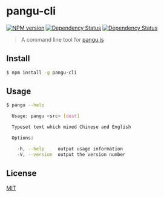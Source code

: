 # pangu-cli

[![NPM version][npm-image]][npm-url]
[![Dependency Status][david-image]][david-url]
[![Dependency Status][david-dev-image]][david-dev-url]

[npm-image]: https://img.shields.io/npm/v/pangu-cli.svg
[npm-url]: https://npmjs.org/package/pangu-cli
[david-image]: https://david-dm.org/akuma/pangu-cli.svg
[david-url]: https://david-dm.org/akuma/pangu-cli
[david-dev-image]: https://david-dm.org/akuma/pangu-cli/dev-status.svg
[david-dev-url]: https://david-dm.org/akuma/pangu-cli#info=devDependencies

> A command line tool for [pangu.js](https://github.com/vinta/pangu.js)

## Install

```sh
$ npm install -g pangu-cli
```

## Usage

```sh
$ pangu --help

  Usage: pangu <src> [dest]

  Typeset text which mixed Chinese and English

  Options:

    -h, --help     output usage information
    -V, --version  output the version number
```

## License

[MIT](LICENSE)
